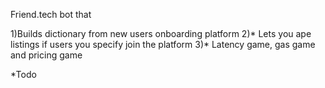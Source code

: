 

Friend.tech bot that

1)Builds dictionary from new users onboarding platform
2)* Lets you ape listings if users you specify join the platform 
3)* Latency game, gas game and pricing game

*Todo
